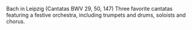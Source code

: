 Bach in Leipzig (Cantatas BWV 29, 50, 147)
Three favorite cantatas featuring a festive orchestra, including trumpets and
drums, soloists and chorus.
